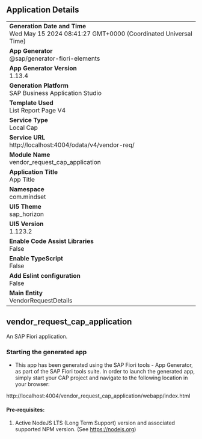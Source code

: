 ## Application Details
|               |
| ------------- |
|**Generation Date and Time**<br>Wed May 15 2024 08:41:27 GMT+0000 (Coordinated Universal Time)|
|**App Generator**<br>@sap/generator-fiori-elements|
|**App Generator Version**<br>1.13.4|
|**Generation Platform**<br>SAP Business Application Studio|
|**Template Used**<br>List Report Page V4|
|**Service Type**<br>Local Cap|
|**Service URL**<br>http://localhost:4004/odata/v4/vendor-req/
|**Module Name**<br>vendor_request_cap_application|
|**Application Title**<br>App Title|
|**Namespace**<br>com.mindset|
|**UI5 Theme**<br>sap_horizon|
|**UI5 Version**<br>1.123.2|
|**Enable Code Assist Libraries**<br>False|
|**Enable TypeScript**<br>False|
|**Add Eslint configuration**<br>False|
|**Main Entity**<br>VendorRequestDetails|

## vendor_request_cap_application

An SAP Fiori application.

### Starting the generated app

-   This app has been generated using the SAP Fiori tools - App Generator, as part of the SAP Fiori tools suite.  In order to launch the generated app, simply start your CAP project and navigate to the following location in your browser:

http://localhost:4004/vendor_request_cap_application/webapp/index.html

#### Pre-requisites:

1. Active NodeJS LTS (Long Term Support) version and associated supported NPM version.  (See https://nodejs.org)


